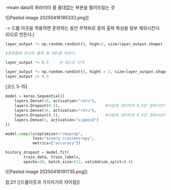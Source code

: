 ->train data의 파라미터 중 쓸데없는 부분을 떨어뜨릴는 것

![[Pasted image 20250416185333.png]]

-> 드롭 아웃을 적용하면 훈련하는 동안 무작위로 층의 출력 특성을 일부 제외시킨다. (0으로 만든다.)


```python
layer_output *= np.random.randint(0, high=2, size=layer_output.shape)

#훈련할때 유닛의 출력 중 50%를 버린다.

layer_output *= 0.5     # 테스트 단계

layer_output *= np.random.randint(0, hight = 2, size=layer_output.shape) #훈련단계
layer_output /= 0.5
```



[코드 5-15]
```python
model = keras.Sequential([
	layers.Dense(16, activation="relu"),
	layers.Dropout(0.5),                    #다음에 데이터의 0.5만 참여시킨다는 의미
	layers.Dense(16, activation="relu"),
	layers.Dropout(0.5),                    #다음에 데이터의 0.5만 참여시킨다는 의미
	layers.Dense(1, activation="sigmoid")
])

model.compile(optimizer="rmsprop",
			loss="binary_crossentropy",
			metrics=["accuracy"])

history_dropout = model.fit(
		train_data, train_labels,
		epochs=20, batch_size=512, validation_split=0.4)
```

![[Pasted image 20250416191735.png]]


참고!! [[드롭아웃과 가지치기의 차이점]]
